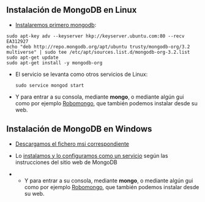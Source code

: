 ## Instalación de MongoDB en Linux

* [Instalaremos primero mongodb](https://docs.mongodb.com/master/tutorial/install-mongodb-on-ubuntu/):

```
sudo apt-key adv --keyserver hkp://keyserver.ubuntu.com:80 --recv EA312927
echo "deb http://repo.mongodb.org/apt/ubuntu trusty/mongodb-org/3.2 multiverse" | sudo tee /etc/apt/sources.list.d/mongodb-org-3.2.list
sudo apt-get update
sudo apt-get install -y mongodb-org
```

* El servicio se levanta como otros servicios de Linux:

  ```
  sudo service mongod start
  ```

* Y para entrar a su consola, mediante **mongo**, o mediante algún gui como por ejemplo [Robomongo](https://robomongo.org/), que también podemos instalar desde su web.

## Instalación de MongoDB en Windows

* [Descargamos el fichero msi correspondiente](https://www.mongodb.com/download-center#community)
* Lo [instalamos y lo configuramos como un servicio](https://docs.mongodb.com/manual/tutorial/install-mongodb-on-windows/) según las instrucciones del sitio web de MongoDB

* * Y para entrar a su consola, mediante **mongo**, o mediante algún gui como por ejemplo [Robomongo](https://robomongo.org/), que también podemos instalar desde su web.









